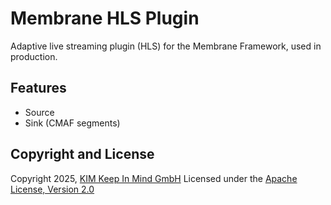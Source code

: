 # Membrane HLS Plugin
Adaptive live streaming plugin (HLS) for the Membrane Framework, used in production.

## Features
- Source
- Sink (CMAF segments)

## Copyright and License
Copyright 2025, [KIM Keep In Mind GmbH](https://www.keepinmind.info/)
Licensed under the [Apache License, Version 2.0](LICENSE)
